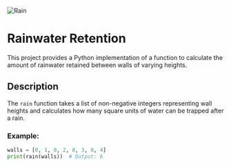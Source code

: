![Rain](https://th.bing.com/th/id/OIP.sKb3PcDGvI7ePSDdC_NGngHaEL?rs=1&pid=ImgDetMain)
# Rainwater Retention

This project provides a Python implementation of a function to calculate the amount of rainwater retained between walls of varying heights.

## Description

The `rain` function takes a list of non-negative integers representing wall heights and calculates how many square units of water can be trapped after a rain.

### Example:

```python
walls = [0, 1, 0, 2, 0, 3, 0, 4]
print(rain(walls))  # Output: 6

